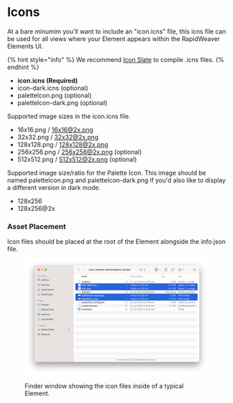 # Icons

At a bare minumim you'll want to include an "icon.icns" file, this icns file can be used for all views where your Element appears within the RapidWeaver Elements UI.

{% hint style="info" %}
We recommend [Icon Slate](https://www.kodlian.com/apps/icon-slate) to compile .icns files.
{% endhint %}

* **icon.icns (Required)**
* icon-dark.icns (optional)
* paletteIcon.png (optional)
* paletteIcon-dark.png (optional)

Supported image sizes in the icon.icns file.

* 16x16.png / 16x16@2x.png
* 32x32.png / 32x32@2x.png
* 128x128.png / 128x128@2x.png
* 256x256.png / 256x256@2x.png (optional)
* 512x512.png / 512x512@2x.png (optional)

Supported image size/ratio for the Palette Icon. This image should be named paletteIcon.png and paletteIcon-dark.png if you'd also like to display a different version in dark mode.

* 128x256
* 128x256@2x

### Asset Placement

Icon files should be placed at the root of the Element alongside the info.json file.

<figure><img src="../../.gitbook/assets/CleanShot 2023-07-25 at 4.14.41@2x.png" alt=""><figcaption><p>Finder window showing the icon files inside of a typical Element.</p></figcaption></figure>
